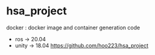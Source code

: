 # hsa_project
docker : docker image and container generation code
- ros ->  20.04
- unity -> 18.04 https://github.com/hoo223/hsa_project
